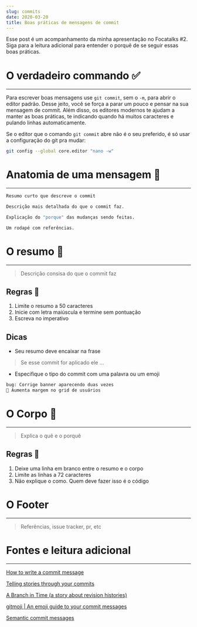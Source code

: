 ```yaml
---
slug: commits
date: 2020-03-20
title: Boas práticas de mensagens de commit
---
```


Esse post é um acompanhamento da minha apresentação no Focatalks #2. Siga para a leitura adicional para entender o porquê de se seguir essas boas práticas.

# O verdadeiro commando ✅

---

Para escrever boas mensagens use `git commit`, sem o `-m`, para abrir o editor padrão. Desse jeito, você se força a parar um pouco e pensar na sua mensagem de commit. Além disso, os editores modernos te ajudam a manter as boas práticas, te indicando quando há muitos caracteres e pulando linhas automaticamente.

Se o editor que o comando `git commit` abre não é o seu preferido, é só usar a configuração do git pra mudar:

```bash
git config --global core.editor "nano -w"
```

# Anatomia de uma mensagem 🦴

---

```zsh
Resumo curto que descreve o commit

Descrição mais detalhada do que o commit faz.

Explicação do "porque" das mudanças sendo feitas.

Um rodapé com referências.
```

# O resumo 🤏

---

> Descrição consisa do que o commit faz

## Regras 📜

1. Limite o resumo a 50 caracteres
2. Inicie com letra maiúscula e termine sem pontuação
3. Escreva no imperativo

## Dicas

- Seu resumo deve encaixar na frase

> Se esse commit for aplicado ele ...

- Especifique o tipo do commit com uma palavra ou um emoji

```zsh
bug: Corrige banner aparecendo duas vezes
🌈 Aumenta margem no grid de usuários
```

# O Corpo 🧍

---

> Explica o quê e o porquê

## Regras 📜

1. Deixe uma linha em branco entre o resumo e o corpo
2. Limite as linhas a 72 caracteres
3. Não explique o como. Quem deve fazer isso é o código

# O Footer

---

> Referências, issue tracker, pr, etc

# Fontes e leitura adicional

---

[How to write a commit message](https://chris.beams.io/posts/git-commit/)

[Telling stories through your commits](https://blog.mocoso.co.uk/talks/2015/01/12/telling-stories-through-your-commits/)

[A Branch in Time (a story about revision histories)](https://tekin.co.uk/2019/02/a-talk-about-revision-histories)

[gitmoji | An emoji guide to your commit messages](https://gitmoji.carloscuesta.me/)

[Semantic commit messages](https://seesparkbox.com/foundry/semantic_commit_messages)
